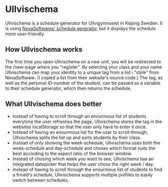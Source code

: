 # Ullvischema

Ullvischema is a schedule generator for Ullvigymnasiet in Köping Sweden. It is using [NovaSoftwares' schedule generator](http://www.novasoftware.se/WebViewer/(S(cgwqhhuyvs52nt45qud0zxun))/design1.aspx?schoolid=55860), but it displays the schedule more user-friendly.

## How Ullvischema works

The first time you open Ullvischema on a new unit, you will be redirected to the /new-page where you "register". By selecting your class and your name Ullvischema can map your identity to a unique tag from a list i "stole" from NovaSoftware. (I copied a list from their website's source code.) The tag, as well as the personal ID-number of the student, can be passed as a variable to their schedule generator, which then returns the schedule.

## What Ullvischema does better

* Instead of having to scroll through an enourmous list of students everytime the user refreshes the page, Ullvischema stores the tag in the websites localStorage so that the user only have to enter it once.
* Instead of having an enourmous list for the user to scroll through, Ullvischema splits the list up and sorts students by their class.
* Instead of only showing the week-schedule, Ullvischema uses both the week-schedule and day-schedule and choses which format suits the best according to the aspect ratio of the browser window.
* Instead of chosing which week you want to see, Ullvischema has an integrated datepicker that helps the user chose the right week / day.
* Instead of having to scroll through the enourmous list of students to find a frined's schedule, Ullvischema supports multiple profiles to easily switch between schedules.
